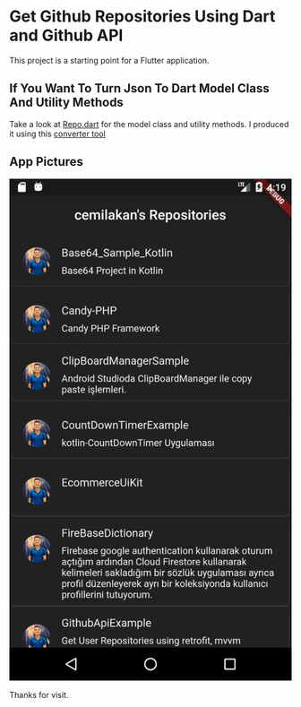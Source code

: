 # Get Github Repositories Using Dart and Github API

This project is a starting point for a Flutter application.

## If You Want To Turn Json To Dart Model Class And Utility Methods
Take a look at [Repo.dart](https://github.com/cemilakan/github_repo/blob/master/lib/model/Repo.dart) for the model class and utility methods. I produced it using this [converter tool](https://app.quicktype.io/)

## App Pictures
![alt text](https://github.com/cemilakan/github_repo/blob/master/fluttergithub.png)

Thanks for visit.

